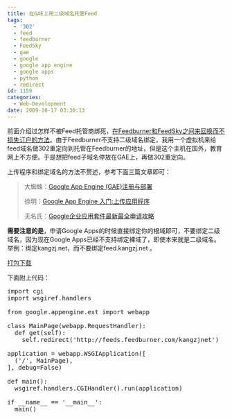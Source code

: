 ```yaml
---
title: 在GAE上用二级域名托管Feed
tags:
  - '302'
  - feed
  - feedburner
  - FeedSky
  - gae
  - google
  - google app engine
  - google apps
  - python
  - redirect
id: 1159
categories:
  - Web-Development
date: 2009-10-17 03:30:13
---
```


前面介绍过怎样不被Feed托管商绑死，[在Feedburner和FeedSky之间来回换而不损失订户的方法](http://kangzj.net/move-from-feedsky-to-feedburner/)。由于Feedburner不支持二级域名绑定，我用一个虚拟机来给feed域名做302重定向到托管在Feedburner的地址，但是这个主机在国外，教育网上不方便。于是想把feed子域名停放在GAE上，再做302重定向。

上传程序和绑定域名的方法不赘述，参考下面三篇文章即可：

> 大蜘蛛：[Google App Engine (GAE)注册与部署](http://www.allengao.com/blog/register-gae-google-app-engine-apply.html)
> 
> 徐明：[Google App Engine 入门:上传应用程序](http://xuming.net/2008/05/google-app-engine-toturial-9.html)
> 
> 无名氏：[Google企业应用套件最新最全申请攻略](http://outwindowsxp.blog.sohu.com/90535925.html)

**需要注意的是**，申请Google Apps的时候直接绑定你的根域即可，不要绑定二级域名，因为现在Google Apps已经不支持绑定裸域了，即使本来就是二级域名。举例：绑定kangzj.net，而不要绑定feed.kangzj.net 。

[打包下载](http://kangzj.net/wp-content/uploads/rars/200910/redirecting.zip)

下面附上代码：
<!--more-->
<pre lang="python">
import cgi
import wsgiref.handlers

from google.appengine.ext import webapp

class MainPage(webapp.RequestHandler):
  def get(self):
    self.redirect('http://feeds.feedburner.com/kangzjnet')

application = webapp.WSGIApplication([
  ('/', MainPage),
], debug=False)

def main():
  wsgiref.handlers.CGIHandler().run(application)

if __name__ == '__main__':
  main()

</pre>